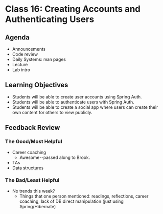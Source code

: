 # Class 16: Creating Accounts and Authenticating Users

## Agenda

- Announcements
- Code review
- Daily Systems: man pages
- Lecture
- Lab intro

## Learning Objectives

- Students will be able to create user accounts using Spring Auth.
- Students will be able to authenticate users with Spring Auth.
- Students will be able to create a social app where users can create their own content for others to view publicly.

## Feedback Review

### The Good/Most Helpful

- Career coaching
  - Awesome--passed along to Brook.
- TAs
- Data structures

### The Bad/Least Helpful

- No trends this week?
  - Things that one person mentioned: readings, reflections, career coaching, lack of DB direct manipulation (just using Spring/Hibernate)
